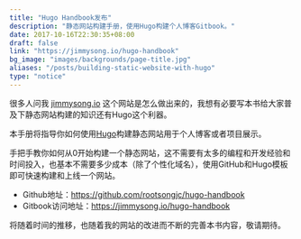 ```yaml
---
title: "Hugo Handbook发布"
description: "静态网站构建手册，使用Hugo构建个人博客Gitbook。"
date: 2017-10-16T22:30:35+08:00
draft: false
link: "https://jimmysong.io/hugo-handbook"
bg_image: "images/backgrounds/page-title.jpg"
aliases: "/posts/building-static-website-with-hugo"
type: "notice"
---
```


很多人问我 [jimmysong.io](https://jimmysong.io) 这个网站是怎么做出来的，我想有必要写本书给大家普及下静态网站构建的知识还有Hugo这个利器。

本手册将指导你如何使用[Hugo](https://gohugo.io/)构建静态网站用于个人博客或者项目展示。

手把手教你如何从0开始构建一个静态网站，这不需要有太多的编程和开发经验和时间投入，也基本不需要多少成本（除了个性化域名），使用GitHub和Hugo模板即可快速构建和上线一个网站。

- Github地址：<https://github.com/rootsongjc/hugo-handbook>
- Gitbook访问地址：<https://jimmysong.io/hugo-handbook>

将随着时间的推移，也随着我的网站的改进而不断的完善本书内容，敬请期待。